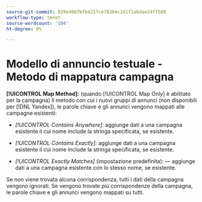 ```yaml
---
source-git-commit: 029e406fbfb4217ce78364c2d1f1a6dae24ff588
workflow-type: tm+mt
source-wordcount: '104'
ht-degree: 0%

---
```

# Modello di annuncio testuale - Metodo di mappatura campagna

**[!UICONTROL Map Method]:** (quando [!UICONTROL Map Only] è abilitato per la campagna) Il metodo con cui i nuovi gruppi di annunci (non disponibili per [!DNL Yandex]), le parole chiave e gli annunci vengono mappati alle campagne esistenti:

* *[!UICONTROL Contains Anywhere]:* aggiunge dati a una campagna esistente il cui nome include la stringa specificata, se esistente.

* *[!UICONTROL Contains Exactly]:* aggiunge dati a una campagna esistente il cui nome include la stringa specificata, se esistente.

* *[!UICONTROL Exactly Matches]* (impostazione predefinita): — aggiunge dati a una campagna esistente con lo stesso nome, se esistente.

Se non viene trovata alcuna corrispondenza, tutti i dati della campagna vengono ignorati. Se vengono trovate più corrispondenze della campagna, le parole chiave e gli annunci vengono mappati su tutti.
